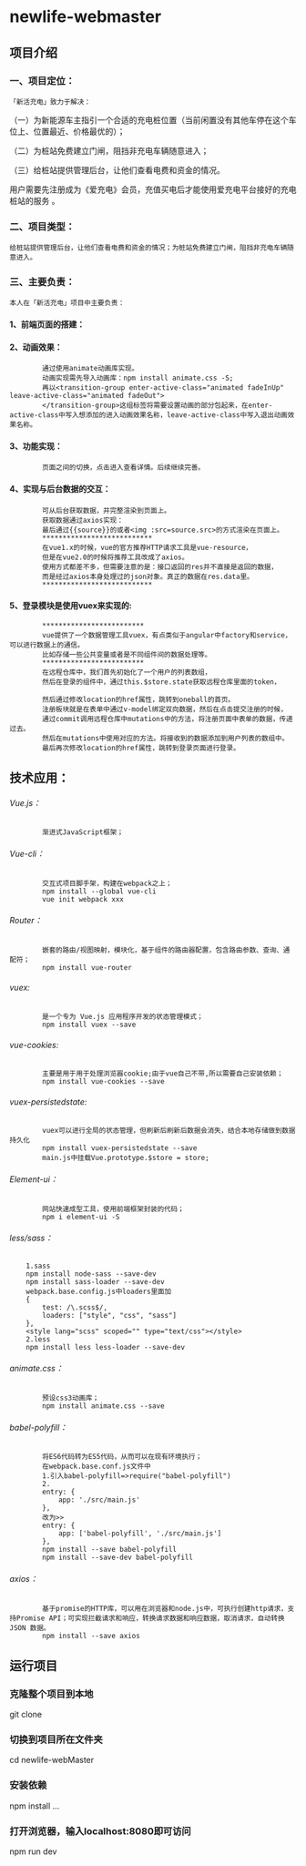 # newlife-webmaster

##  项目介绍
### 一、项目定位：
	「新活充电」致力于解决：

（一）为新能源车主指引一个合适的充电桩位置（当前闲置没有其他车停在这个车位上、位置最近、价格最优的）；

（二）为桩站免费建立门闸，阻挡非充电车辆随意进入；

（三）给桩站提供管理后台，让他们查看电费和资金的情况。

用户需要先注册成为《爱充电》会员，充值买电后才能使用爱充电平台接好的充电桩站的服务 。
### 二、项目类型：
    给桩站提供管理后台，让他们查看电费和资金的情况；为桩站免费建立门闸，阻挡非充电车辆随意进入。
### 三、主要负责：
    本人在「新活充电」项目中主要负责：
####    1、前端页面的搭建：
			 
####    2、动画效果：
			通过使用animate动画库实现。
            动画实现需先导入动画库：npm install animate.css -S;
            再以<transition-group enter-active-class="animated fadeInUp" leave-active-class="animated fadeOut">
            </transition-group>这组标签将需要设置动画的部分包起来，在enter-active-class中写入想添加的进入动画效果名称，leave-active-class中写入退出动画效果名称。
####    3、功能实现：
			页面之间的切换，点击进入查看详情。后续继续完善。
####    4、实现与后台数据的交互：
			可从后台获取数据，并完整渲染到页面上。
            获取数据通过axios实现：
            最后通过{{source}}的或者<img :src=source.src>的方式渲染在页面上。
			***************************
			在vue1.x的时候，vue的官方推荐HTTP请求工具是vue-resource，
			但是在vue2.0的时候将推荐工具改成了axios。
			使用方式都差不多，但需要注意的是：接口返回的res并不直接是返回的数据，
			而是经过axios本身处理过的json对象。真正的数据在res.data里。
			***************************
####	5、登录模块是使用vuex来实现的:
			*************************
			vue提供了一个数据管理工具vuex，有点类似于angular中factory和service，可以进行数据上的通信。
			比如存储一些公共变量或者是不同组件间的数据处理等。
			*************************
			在远程仓库中，我们首先初始化了一个用户的列表数组，
			然后在登录的组件中，通过this.$store.state获取远程仓库里面的token，
			
			然后通过修改location的href属性，跳转到oneball的首页。
			注册板块就是在表单中通过v-model绑定双向数据，然后在点击提交注册的时候，
			通过commit调用远程仓库中mutations中的方法，将注册页面中表单的数据，传递过去。
			然后在mutations中使用对应的方法。将接收到的数据添加到用户列表的数组中。
			最后再次修改location的href属性，跳转到登录页面进行登录。
## 技术应用：
######  Vue.js：
			渐进式JavaScript框架；
######	Vue-cli：
			交互式项目脚手架，构建在webpack之上；
			npm install --global vue-cli
			vue init webpack xxx
######  Router：
			嵌套的路由/视图映射，模块化，基于组件的路由器配置，包含路由参数、查询、通配符；
			npm install vue-router
######	vuex:  
			是一个专为 Vue.js 应用程序开发的状态管理模式；
			npm install vuex --save
######	vue-cookies:  
			主要是用于用于处理浏览器cookie;由于vue自己不带,所以需要自己安装依赖；
			npm install vue-cookies --save
######	vuex-persistedstate:  
			vuex可以进行全局的状态管理，但刷新后刷新后数据会消失，结合本地存储做到数据持久化
			npm install vuex-persistedstate --save
			main.js中挂载Vue.prototype.$store = store;
######  Element-ui：
			网站快速成型工具，使用前端框架封装的代码；
			npm i element-ui -S
######	less/sass：
		1.sass
		npm install node-sass --save-dev
		npm install sass-loader --save-dev
		webpack.base.config.js中loaders里面加
		{
			test: /\.scss$/,
			loaders: ["style", "css", "sass"]
       	},
		<style lang="scss" scoped="" type="text/css"></style>
		2.less
		npm install less less-loader --save-dev
		
		
######	animate.css：
			预设css3动画库；
			npm install animate.css --save
######	babel-polyfill：
			将ES6代码转为ES5代码，从而可以在现有环境执行；
			在webpack.base.conf.js文件中
			1.引入babel-polyfill=>require("babel-polyfill") 
			2. 
			entry: {
				app: './src/main.js'
			},
			改为>>
			entry: {
				app: ['babel-polyfill', './src/main.js']
			},
			npm install --save babel-polyfill
			npm install --save-dev babel-polyfill
######  axios：
			基于promise的HTTP库，可以用在浏览器和node.js中，可执行创建http请求，支持Promise API；可实现拦截请求和响应，转换请求数据和响应数据，取消请求，自动转换 JSON 数据。
			npm install --save axios 
	
## 运行项目


### 克隆整个项目到本地
git clone 

### 切换到项目所在文件夹
cd newlife-webMaster

### 安装依赖
npm install ...

### 打开浏览器，输入localhost:8080即可访问
npm run dev
